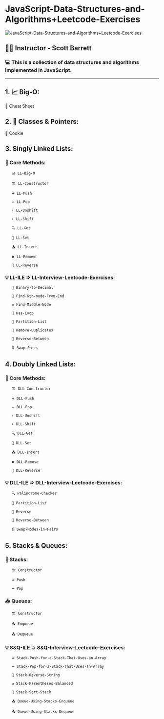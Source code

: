 ﻿# JavaScript-Data-Structures-and-Algorithms+Leetcode-Exercises

![JavaScript-Data-Structures-and-Algorithms+Leetcode-Exercises](https://img-c.udemycdn.com/course/750x422/3406816_0ea7_10.jpg)

  ## 👨‍🏫 Instructor - Scott Barrett


### 💻 This is a collection of data structures and algorithms implemented in JavaScript.

***

## 1. 📈 Big-O:

   📄 Cheat Sheet


## 2. 🧱 Classes & Pointers:

   🍪 Cookie

   
## 3. Singly Linked Lists:

   ### 📘 Core Methods:

       📊 LL-Big-O

       🏗️ LL-Constructor

       ➕ LL-Push

       ➖ LL-Pop

       ⬆️ LL-Unshift

       ⬇️ LL-Shift

       🔍 LL-Get

       📝 LL-Set

       📥 LL-Insert

       ❌ LL-Remove

       🔁 LL-Reverse
      

   ### 💡 LL-ILE => LL-Interview-Leetcode-Exercises:

       🔢 Binary-to-Decimal  

       🎯 Find-Kth-node-From-End 

       ⚖️ Find-Middle-Node  

       🔁 Has-Loop  

       🧩 Partition-List  

       🚫 Remove-Duplicates  

       🔄 Reverse-Between  

       🔃 Swap-Pairs  


## 4. Doubly Linked Lists:

   ### 📘 Core Methods:

       🏗️ DLL-Constructor

       ➕ DLL-Push

       ➖ DLL-Pop

       ⬆️ DLL-Unshift

       ⬇️ DLL-Shift

       🔍 DLL-Get

       📝 DLL-Set

       📥 DLL-Insert

       ❌ DLL-Remove

       🔁 DLL-Reverse

   ### 💡 DLL-ILE => DLL-Interview-Leetcode-Exercises:
   
       🔍 Palindrome-Checker  

       🧩 Partition-List  

       🔁 Reverse  

       🔄 Reverse-Between  

       🔃 Swap-Nodes-in-Pairs  


## 5. Stacks & Queues:

   ### 🥞 Stacks: 

       🏗️ Constructor

       ➕ Push

       ➖ Pop

   ### 📥 Queues:

       🏗️ Constructor

       📥 Enqueue

       📤 Dequeue


   ### 💡 S&Q-ILE => S&Q-Interview-Leetcode-Exercises:

       ➕ Stack-Push-for-a-Stack-That-Uses-an-Array  

       ➖ Stack-Pop-for-a-Stack-That-Uses-an-Array 

       🔁 Stack-Reverse-String  

       ⚖️ Stack-Parentheses-Balanced  

       🧮 Stack-Sort-Stack  

       📥 Queue-Using-Stacks-Enqueue  

       📤 Queue-Using-Stacks-Dequeue  